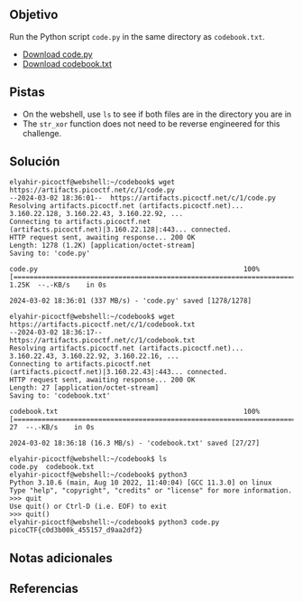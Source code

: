 ## Objetivo
Run the Python script `code.py` in the same directory as `codebook.txt`.

- [Download code.py](https://artifacts.picoctf.net/c/1/code.py)
- [Download codebook.txt](https://artifacts.picoctf.net/c/1/codebook.txt)

## Pistas
- On the webshell, use `ls` to see if both files are in the directory you are in
- The `str_xor` function does not need to be reverse engineered for this challenge.

## Solución
```
elyahir-picoctf@webshell:~/codebook$ wget https://artifacts.picoctf.net/c/1/code.py
--2024-03-02 18:36:01--  https://artifacts.picoctf.net/c/1/code.py
Resolving artifacts.picoctf.net (artifacts.picoctf.net)... 3.160.22.128, 3.160.22.43, 3.160.22.92, ...
Connecting to artifacts.picoctf.net (artifacts.picoctf.net)|3.160.22.128|:443... connected.
HTTP request sent, awaiting response... 200 OK
Length: 1278 (1.2K) [application/octet-stream]
Saving to: 'code.py'

code.py                                                   100%[==================================================================================================================================>]   1.25K  --.-KB/s    in 0s      

2024-03-02 18:36:01 (337 MB/s) - 'code.py' saved [1278/1278]

elyahir-picoctf@webshell:~/codebook$ wget https://artifacts.picoctf.net/c/1/codebook.txt
--2024-03-02 18:36:17--  https://artifacts.picoctf.net/c/1/codebook.txt
Resolving artifacts.picoctf.net (artifacts.picoctf.net)... 3.160.22.43, 3.160.22.92, 3.160.22.16, ...
Connecting to artifacts.picoctf.net (artifacts.picoctf.net)|3.160.22.43|:443... connected.
HTTP request sent, awaiting response... 200 OK
Length: 27 [application/octet-stream]
Saving to: 'codebook.txt'

codebook.txt                                              100%[==================================================================================================================================>]      27  --.-KB/s    in 0s      

2024-03-02 18:36:18 (16.3 MB/s) - 'codebook.txt' saved [27/27]

elyahir-picoctf@webshell:~/codebook$ ls
code.py  codebook.txt
elyahir-picoctf@webshell:~/codebook$ python3
Python 3.10.6 (main, Aug 10 2022, 11:40:04) [GCC 11.3.0] on linux
Type "help", "copyright", "credits" or "license" for more information.
>>> quit
Use quit() or Ctrl-D (i.e. EOF) to exit
>>> quit()
elyahir-picoctf@webshell:~/codebook$ python3 code.py 
picoCTF{c0d3b00k_455157_d9aa2df2}
```

## Notas adicionales


## Referencias

